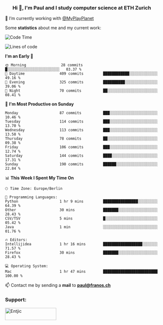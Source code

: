 <h3 align="center">Hi 👋, I'm Paul and I study computer science at ETH Zurich</h3>

🔭 I’m currently working with [@MyPlayPlanet](https://github.com/MyPlayPlanet)
  


Some **statistics** about me and my current work:

<!--START_SECTION:waka-->
![Code Time](http://img.shields.io/badge/Code%20Time-1%2C261%20hrs%2029%20mins-blue)

![Lines of code](https://img.shields.io/badge/From%20Hello%20World%20I%27ve%20Written-1.8%20million%20lines%20of%20code-blue)

**I'm an Early 🐤** 

```text
🌞 Morning                28 commits          █░░░░░░░░░░░░░░░░░░░░░░░░   03.37 % 
🌆 Daytime                409 commits         ████████████░░░░░░░░░░░░░   49.16 % 
🌃 Evening                325 commits         ██████████░░░░░░░░░░░░░░░   39.06 % 
🌙 Night                  70 commits          ██░░░░░░░░░░░░░░░░░░░░░░░   08.41 % 
```
📅 **I'm Most Productive on Sunday** 

```text
Monday                   87 commits          ███░░░░░░░░░░░░░░░░░░░░░░   10.46 % 
Tuesday                  114 commits         ███░░░░░░░░░░░░░░░░░░░░░░   13.70 % 
Wednesday                113 commits         ███░░░░░░░░░░░░░░░░░░░░░░   13.58 % 
Thursday                 78 commits          ██░░░░░░░░░░░░░░░░░░░░░░░   09.38 % 
Friday                   106 commits         ███░░░░░░░░░░░░░░░░░░░░░░   12.74 % 
Saturday                 144 commits         ████░░░░░░░░░░░░░░░░░░░░░   17.31 % 
Sunday                   190 commits         ██████░░░░░░░░░░░░░░░░░░░   22.84 % 
```


📊 **This Week I Spent My Time On** 

```text
🕑︎ Time Zone: Europe/Berlin

💬 Programming Languages: 
Python                   1 hr 9 mins         ████████████████░░░░░░░░░   64.39 % 
Other                    30 mins             ███████░░░░░░░░░░░░░░░░░░   28.43 % 
CSV/TSV                  5 mins              █░░░░░░░░░░░░░░░░░░░░░░░░   05.42 % 
Java                     1 min               ░░░░░░░░░░░░░░░░░░░░░░░░░   01.76 % 

🔥 Editors: 
Intellijidea             1 hr 16 mins        ██████████████████░░░░░░░   71.57 % 
Firefox                  30 mins             ███████░░░░░░░░░░░░░░░░░░   28.43 % 

💻 Operating System: 
Mac                      1 hr 47 mins        █████████████████████████   100.00 % 
```


<!--END_SECTION:waka-->

📫 Contact me by sending a **mail** to **paul@franos.ch**

<h3 align="left">Support:</h3>
<p><a href="https://ko-fi.com/Entjic"> <img align="left" src="https://cdn.ko-fi.com/cdn/kofi3.png?v=3" height="40" width="168" alt="Entjic" /></a></p>
